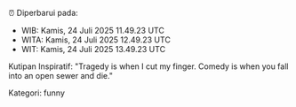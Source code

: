 ⏰ Diperbarui pada:
- WIB: Kamis, 24 Juli 2025 11.49.23 UTC
- WITA: Kamis, 24 Juli 2025 12.49.23 UTC
- WIT: Kamis, 24 Juli 2025 13.49.23 UTC

Kutipan Inspiratif:
"Tragedy is when I cut my finger. Comedy is when you fall into an open sewer and die."


Kategori: funny

